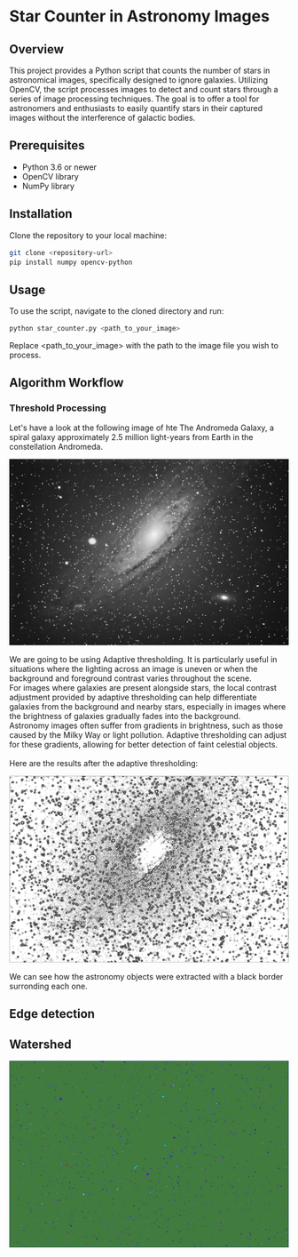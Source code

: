 # Star Counter in Astronomy Images

## Overview
This project provides a Python script that counts the number of stars in astronomical images, specifically designed to ignore galaxies. Utilizing OpenCV, the script processes images to detect and count stars through a series of image processing techniques. The goal is to offer a tool for astronomers and enthusiasts to easily quantify stars in their captured images without the interference of galactic bodies.

## Prerequisites
- Python 3.6 or newer
- OpenCV library
- NumPy library

## Installation
Clone the repository to your local machine:
```bash
git clone <repository-url>
pip install numpy opencv-python
```
## Usage
To use the script, navigate to the cloned directory and run:

```bash
python star_counter.py <path_to_your_image>
```
Replace <path_to_your_image> with the path to the image file you wish to process.

## Algorithm Workflow

### Threshold Processing
Let's have a look at the following image of hte The Andromeda Galaxy, a spiral galaxy approximately 2.5 million light-years from Earth in the constellation Andromeda.</br>
<p align="center">
  <img src='images/img_1.png' width='512'>
</p>
We are going to be using Adaptive thresholding. It is particularly useful in situations where the lighting across an image is uneven or when the background and foreground contrast varies throughout the scene. </br>
For images where galaxies are present alongside stars, the local contrast adjustment provided by adaptive thresholding can help differentiate galaxies from the background and nearby stars, especially in images where the brightness of galaxies gradually fades into the background.</br>
Astronomy images often suffer from gradients in brightness, such as those caused by the Milky Way or light pollution. Adaptive thresholding can adjust for these gradients, allowing for better detection of faint celestial objects.</br></br>
Here are the results after the adaptive thresholding:
<p align="center">
  <img src='images/thresh.png' width='512'>
</p>
We can see how the astronomy objects were extracted with a black border surronding each one.

## Edge detection

## Watershed

<p align="center">
  <img src='images/watershed_output.png' width='512'>
</p>

